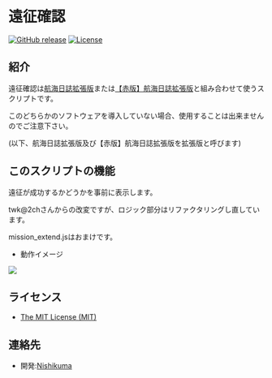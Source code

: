 # 遠征確認

[![GitHub release](https://img.shields.io/github/release/Nishisonic/SuccessCheck.svg)](https://github.com/Nishisonic/SuccessCheck/releases/latest)
[![License](https://img.shields.io/npm/l/express.svg)](https://github.com/Nishisonic/SuccessCheck/blob/master/LICENSE)

## 紹介

遠征確認は[航海日誌拡張版](http://nekopanda.blog.jp/)または[【赤版】航海日誌拡張版](https://github.com/noratako5/logbook)と組み合わせて使うスクリプトです。

このどちらかのソフトウェアを導入していない場合、使用することは出来ませんのでご注意下さい。

(以下、航海日誌拡張版及び【赤版】航海日誌拡張版を拡張版と呼びます)

## このスクリプトの機能

遠征が成功するかどうかを事前に表示します。

twk@2chさんからの改変ですが、ロジック部分はリファクタリングし直しています。

mission_extend.jsはおまけです。

* 動作イメージ

![](https://i.imgur.com/cQizKWA.png)

## ライセンス

* [The MIT License (MIT)](https://github.com/Nishisonic/SuccessCheck/blob/master/LICENSE)

## 連絡先

* 開発:[Nishikuma](https://twitter.com/n0i1s0h6i1k9uma)

